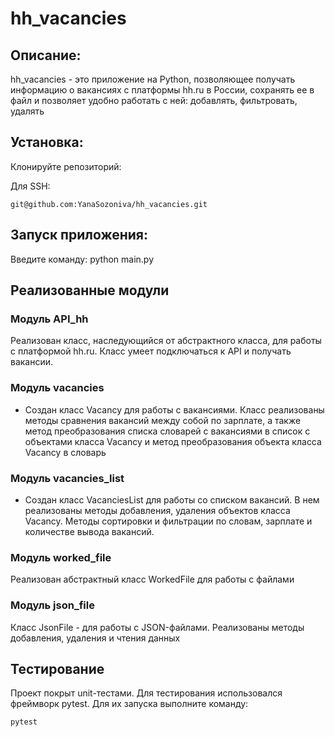 # hh_vacancies

## Описание:

hh_vacancies - это приложение на Python, позволяющее получать информацию о вакансиях с платформы hh.ru в России, 
сохранять ее в файл и позволяет удобно работать с ней: добавлять, фильтровать, удалять

## Установка:

Клонируйте репозиторий:

Для SSH:
```
git@github.com:YanaSozoniva/hh_vacancies.git

```

## Запуск приложения:

Введите команду: python main.py

## Реализованные модули
### Модуль API_hh
Реализован класс, наследующийся от абстрактного класса, для работы с платформой hh.ru.
Класс умеет подключаться к API и получать вакансии.

### Модуль vacancies
- Создан класс Vacancy для работы с вакансиями. Класс реализованы методы сравнения вакансий между собой по зарплате, а 
  также метод преобразования списка словарей с вакансиями в список с объектами класса Vacancy и метод преобразования 
  объекта класса Vacancy в словарь

### Модуль vacancies_list
- Создан класс VacanciesList для работы со списком вакансий. В нем реализованы методы добавления, удаления объектов класса Vacancy.
  Методы сортировки и фильтрации по словам, зарплате и количестве вывода вакансий.

### Модуль worked_file
Реализован абстрактный класс WorkedFile для работы с файлами

### Модуль json_file
Класс JsonFile - для работы с JSON-файлами. Реализованы методы добавления, удаления и чтения данных

## Тестирование
Проект покрыт unit-тестами. Для тестирования использовался фреймворк pytest. 
Для их запуска выполните команду:
```
pytest
```